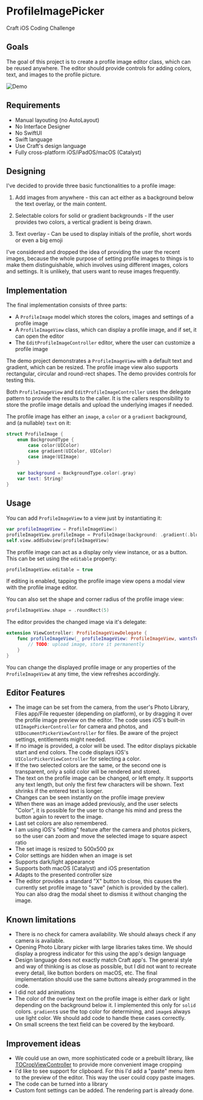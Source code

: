 # ProfileImagePicker
Craft iOS Coding Challenge

## Goals

The goal of this project is to create a profile image editor class, which can be reused anywhere. The editor should provide controls for adding colors, text, and images to the profile picture.

![Demo](http://gk.lka.hu/x/demo.gif)

## Requirements

- Manual layouting (no AutoLayout)
- No Interface Designer
- No SwiftUI
- Swift language
- Use Craft's design language
- Fully cross-platform iOS/iPadOS/macOS (Catalyst)

## Designing

I've decided to provide three basic functionalities to a profile image:

1. Add images from anywhere - this can act either as a background below the text overlay, or the main content.

2. Selectable colors for solid or gradient backgrounds - If the user provides two colors, a vertical gradient is being drawn.

3. Text overlay - Can be used to display initials of the profile, short words or even a big emoji

I've considered and dropped the idea of providing the user the recent images, because the whole purpose of setting profile images to things is to make them distinguishable, which involves using different images, colors and settings. It is unlikely, that users want to reuse images frequently.

## Implementation

 The final implementation consists of three parts:
 
 - A `ProfileImage` model which stores the colors, images and settings of a profile image
 - A `ProfileImageView` class, which can display a profile image, and if set, it can open the editor
 - The `EditProfileImageController` editor, where the user can customize a profile image
 
The demo project demonstrates a `ProfileImageView` with a default text and gradient, which can be resized. The profile image view also supports rectangular, circular and round-rect shapes. The demo provides controls for testing this.

Both `ProfileImageView` and `EditProfileImageController` uses the delegate pattern to provide the results to the caller. It is the callers responsibility to store the profile image details and upload the underlying images if needed.

The profile image has either an `image`, a `color` or a `gradient` background, and (a nullable) `text` on it:

```swift
struct ProfileImage {
    enum BackgroundType {
        case color(UIColor)
        case gradient(UIColor, UIColor)
        case image(UIImage)
    }

    var background = BackgroundType.color(.gray)
    var text: String?
}
```

## Usage

You can add `ProfileImageView` to a view just by instantiating it:

```swift
var profileImageView = ProfileImageView()
profileImageView.profileImage = ProfileImage(background: .gradient(.blue, .purple), text: "GK")
self.view.addSubview(profileImageView)
```

The profile image can act as a display only view instance, or as a button. This can be set using the `editable` property:

```swift
profileImageView.editable = true
```

If editing is enabled, tapping the profile image view opens a modal view with the profile image editor.

You can also set the shape and corner radius of the profile image view:

```swift
profileImageView.shape = .roundRect(5)
```

The editor provides the changed image via it's delegate:

```swift
extension ViewController: ProfileImageViewDelegate {
    func profileImageView(_ profileImageView: ProfileImageView, wantsToChangeImageTo profileImage: ProfileImage) {
        // TODO: upload image, store it permanently
    }
}
```

You can change the displayed profile image or any properties of the `ProfileImageView` at any time, the view refreshes accordingly.

## Editor Features

- The image can be set from the camera, from the user's Photo Library, Files app/File requester (depending on platform), or by dragging it over the profile image preview on the editor. The code uses iOS's built-in `UIImagePickerController` for camera and photos, and `UIDocumentPickerViewController` for files. Be aware of the project settings, entitlements might needed.
- If no image is provided, a color will be used. The editor displays pickable start and end colors. The code displays iOS's `UIColorPickerViewController` for selecting a color.
- If the two selected colors are the same, or the second one is transparent, only a solid color will be rendered and stored.
- The text on the profile image can be changed, or left empty. It supports any text length, but only the first few characters will be shown. Text shrinks if the entered text is longer.
- Changes can be seen instantly on the profile image preview
- When there was an image added previously, and the user selects "Color", it is possible for the user to change his mind and press the button again to revert to the image.
- Last set colors are also remembered.
- I am using iOS's "editing" feature after the camera and photos pickers, so the user can zoom and move the selected image to square aspect ratio
- The set image is resized to 500x500 px
- Color settings are hidden when an image is set
- Supports dark/light appearance
- Supports both macOS (Catalyst) and iOS presentation
- Adapts to the presented controller size
- The editor provides a standard "X" button to close, this causes the currently set profile image to "save" (which is provided by the caller). You can also drag the modal sheet to dismiss it without changing the image.

## Known limitations

- There is no check for camera availability. We should always check if any camera is available.
- Opening Photo Library picker with large libraries takes time. We should display a progress indicator for this using the app's design language
- Design language does not exactly match Craft app's. The general style and way of thinking is as close as possible, but I did not want to recreate every detail, like button borders on macOS, etc. The final implementation should use the same buttons already programmed in the code.
- I did not add animations
- The color of the overlay text on the profile image is either dark or light depending on the background below it. I implemented this only for `solid` colors. `gradient`s use the top color for determining, and `image`s always use light color. We should add code to handle these cases correctly.
- On small screens the text field can be covered by the keyboard.

## Improvement ideas

- We could use an own, more sophisticated code or a prebuilt library, like [TOCropViewController](https://github.com/TimOliver/TOCropViewController) to provide more convenient image cropping
- I'd like to see support for clipboard. For this I'd add a "paste" menu item to the preview of the editor. This way the user could copy paste images.
- The code can be turned into a library
- Custom font settings can be added. The rendering part is already done.

